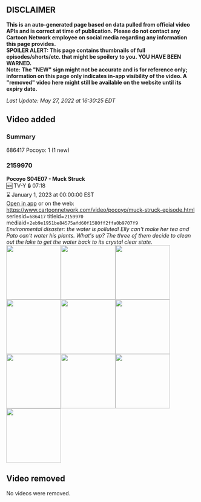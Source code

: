 ## DISCLAIMER
**This is an auto-generated page based on data pulled from official video APIs and is correct at time of publication. Please do not contact any Cartoon Network employee on social media regarding any information this page provides.**  
**SPOILER ALERT: This page contains thumbnails of full episodes/shorts/etc. that might be spoilery to you. YOU HAVE BEEN WARNED.**  
**Note: The "NEW" sign might not be accurate and is for reference only; information on this page only indicates in-app visibility of the video. A "removed" video here might still be available on the website until its expiry date.**  

_Last Update: May 27, 2022 at 16:30:25 EDT_
## Video added
### Summary
686417 Pocoyo: 1 (1 new)  
### 2159970
**Pocoyo S04E07 - Muck Struck**  
🆕 TV-Y 🔒 07:18  
⌛ January 1, 2023 at 00:00:00 EST  
[Open in app](https://cnvideo.sercomkc.org/redirector.html?type=cnapp&seriesid=1000000000093702&titleid=2159970&mediaid=2eb9e1951be84575afd60f1580ff2ffa0b9707f9) or on the web: https://www.cartoonnetwork.com/video/pocoyo/muck-struck-episode.html  
seriesid=`686417` titleid=`2159970` mediaid=`2eb9e1951be84575afd60f1580ff2ffa0b9707f9`  
_Environmental disaster: the water is polluted! Elly can't make her tea and Pato can't water his plants. What's up? The three of them decide to clean out the lake to get the water back to its crystal clear state._  
<a href="https://s3.amazonaws.com/cartoonorchestrator/2159970_001_1280x720.jpg"><img src="https://s3.amazonaws.com/cartoonorchestrator/2159970_001_640x360.jpg" height="144px" /></a><a href="https://s3.amazonaws.com/cartoonorchestrator/2159970_002_1280x720.jpg"><img src="https://s3.amazonaws.com/cartoonorchestrator/2159970_002_640x360.jpg" height="144px" /></a><a href="https://s3.amazonaws.com/cartoonorchestrator/2159970_003_1280x720.jpg"><img src="https://s3.amazonaws.com/cartoonorchestrator/2159970_003_640x360.jpg" height="144px" /></a><a href="https://s3.amazonaws.com/cartoonorchestrator/2159970_004_1280x720.jpg"><img src="https://s3.amazonaws.com/cartoonorchestrator/2159970_004_640x360.jpg" height="144px" /></a><a href="https://s3.amazonaws.com/cartoonorchestrator/2159970_005_1280x720.jpg"><img src="https://s3.amazonaws.com/cartoonorchestrator/2159970_005_640x360.jpg" height="144px" /></a><a href="https://s3.amazonaws.com/cartoonorchestrator/2159970_006_1280x720.jpg"><img src="https://s3.amazonaws.com/cartoonorchestrator/2159970_006_640x360.jpg" height="144px" /></a><a href="https://s3.amazonaws.com/cartoonorchestrator/2159970_007_1280x720.jpg"><img src="https://s3.amazonaws.com/cartoonorchestrator/2159970_007_640x360.jpg" height="144px" /></a><a href="https://s3.amazonaws.com/cartoonorchestrator/2159970_008_1280x720.jpg"><img src="https://s3.amazonaws.com/cartoonorchestrator/2159970_008_640x360.jpg" height="144px" /></a><a href="https://s3.amazonaws.com/cartoonorchestrator/2159970_009_1280x720.jpg"><img src="https://s3.amazonaws.com/cartoonorchestrator/2159970_009_640x360.jpg" height="144px" /></a><a href="https://s3.amazonaws.com/cartoonorchestrator/2159970_010_1280x720.jpg"><img src="https://s3.amazonaws.com/cartoonorchestrator/2159970_010_640x360.jpg" height="144px" /></a>
## Video removed
No videos were removed.  
